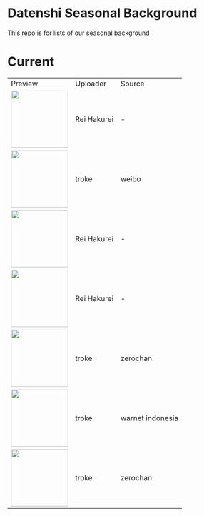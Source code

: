 # Datenshi Seasonal Background
This repo is for lists of our seasonal background

# Current

<table>
  <tr>
     <td>Preview</td>
     <td>Uploader</td>
     <td>Source</td>
  </tr>
  <tr>
    <td><img src="https://assets.datenshi.pw/seasonal/default/20210715_syaro.png" width=128 height=128></td>
    <td>Rei Hakurei</td>
    <td>-</td>
  </tr>
  <tr>
    <td><img src="https://assets.datenshi.pw/seasonal/default/jqmcf1mru1v51.jpg" width=128 height=128></td>
    <td>troke</td>
    <td>weibo</td>
  </tr>
  <tr>
    <td><img src="https://assets.datenshi.pw/seasonal/default/300457-mmk.png" width=128 height=128></td>
    <td>Rei Hakurei</td>
    <td>-</td>
  </tr>
  <tr>
    <td><img src="https://assets.datenshi.pw/seasonal/default/rankomanko.png" width=128 height=128></td>
    <td>Rei Hakurei</td>
    <td>-</td>
  </tr>
  <tr>
    <td><img src="https://assets.datenshi.pw/seasonal/default/eriri.jpg" width=128 height=128></td>
    <td>troke</td>
    <td>zerochan</td>
  </tr>
   <tr>
    <td><img src="https://assets.datenshi.pw/seasonal/default/billing_warnet.jpg" width=128 height=128></td>
    <td>troke</td>
    <td>warnet indonesia</td>
  </tr>
    <tr>
    <td><img src="https://assets.datenshi.pw/seasonal/default/hu_tao_birthday.jpg" width=128 height=128></td>
    <td>troke</td>
    <td>zerochan</td>
  </tr>
 </table>
